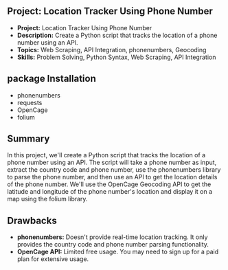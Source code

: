 ## **Project: Location Tracker Using Phone Number**

- **Project:** Location Tracker Using Phone Number
- **Description:** Create a Python script that tracks the location of a phone number using an API.
- **Topics:** Web Scraping, API Integration, phonenumbers, Geocoding
- **Skills:** Problem Solving, Python Syntax, Web Scraping, API Integration

## **package Installation**

- phonenumbers
- requests
- OpenCage
- folium

## **Summary**

In this project, we'll create a Python script that tracks the location of a phone number using an API. The script will take a phone number as input, extract the country code and phone number, use the phonenumbers library to parse the phone number, and then use an API to get the location details of the phone number. We'll use the OpenCage Geocoding API to get the latitude and longitude of the phone number's location and display it on a map using the folium library.

## **Drawbacks**

- **phonenumbers:** Doesn't provide real-time location tracking. It only provides the country code and phone number parsing functionality.
- **OpenCage API:** Limited free usage. You may need to sign up for a paid plan for extensive usage.
